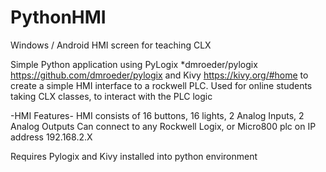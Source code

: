 # PythonHMI
Windows / Android HMI screen for teaching CLX

Simple Python application using PyLogix *dmroeder/pylogix https://github.com/dmroeder/pylogix and Kivy https://kivy.org/#home
to create a simple HMI interface to a rockwell PLC. Used for online students taking CLX classes, to interact with the PLC logic

-HMI Features-
HMI consists of 16 buttons, 16 lights, 2 Analog Inputs, 2 Analog Outputs
Can connect to any Rockwell Logix, or Micro800 plc on IP address 192.168.2.X

Requires Pylogix and Kivy installed into python environment
